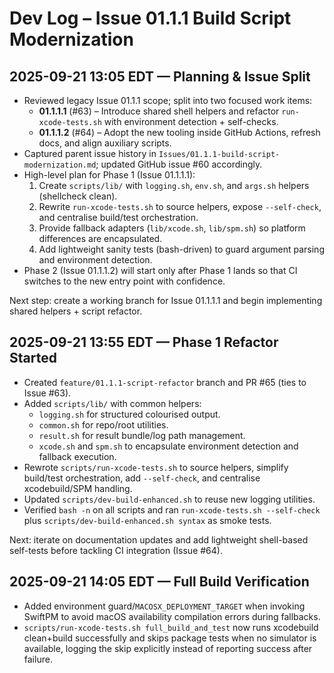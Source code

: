 # Dev Log – Issue 01.1.1 Build Script Modernization

## 2025-09-21 13:05 EDT — Planning & Issue Split
- Reviewed legacy Issue 01.1.1 scope; split into two focused work items:
  - **01.1.1.1** (#63) – Introduce shared shell helpers and refactor `run-xcode-tests.sh` with environment detection + self-checks.
  - **01.1.1.2** (#64) – Adopt the new tooling inside GitHub Actions, refresh docs, and align auxiliary scripts.
- Captured parent issue history in `Issues/01.1.1-build-script-modernization.md`; updated GitHub issue #60 accordingly.
- High-level plan for Phase 1 (Issue 01.1.1.1):
  1. Create `scripts/lib/` with `logging.sh`, `env.sh`, and `args.sh` helpers (shellcheck clean).
  2. Rewrite `run-xcode-tests.sh` to source helpers, expose `--self-check`, and centralise build/test orchestration.
  3. Provide fallback adapters (`lib/xcode.sh`, `lib/spm.sh`) so platform differences are encapsulated.
  4. Add lightweight sanity tests (bash-driven) to guard argument parsing and environment detection.
- Phase 2 (Issue 01.1.1.2) will start only after Phase 1 lands so that CI switches to the new entry point with confidence.

Next step: create a working branch for Issue 01.1.1.1 and begin implementing shared helpers + script refactor.

## 2025-09-21 13:55 EDT — Phase 1 Refactor Started
- Created `feature/01.1.1-script-refactor` branch and PR #65 (ties to Issue #63).
- Added `scripts/lib/` with common helpers:
  - `logging.sh` for structured colourised output.
  - `common.sh` for repo/root utilities.
  - `result.sh` for result bundle/log path management.
  - `xcode.sh` and `spm.sh` to encapsulate environment detection and fallback execution.
- Rewrote `scripts/run-xcode-tests.sh` to source helpers, simplify build/test orchestration, add `--self-check`, and centralise xcodebuild/SPM handling.
- Updated `scripts/dev-build-enhanced.sh` to reuse new logging utilities.
- Verified `bash -n` on all scripts and ran `run-xcode-tests.sh --self-check` plus `scripts/dev-build-enhanced.sh syntax` as smoke tests.

Next: iterate on documentation updates and add lightweight shell-based self-tests before tackling CI integration (Issue #64).

## 2025-09-21 14:05 EDT — Full Build Verification
- Added environment guard/`MACOSX_DEPLOYMENT_TARGET` when invoking SwiftPM to avoid macOS availability compilation errors during fallbacks.
- `scripts/run-xcode-tests.sh full_build_and_test` now runs xcodebuild clean+build successfully and skips package tests when no simulator is available, logging the skip explicitly instead of reporting success after failure.
